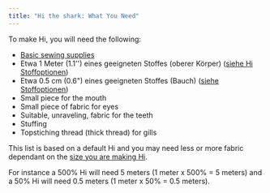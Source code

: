 ```yaml
---
title: "Hi the shark: What You Need"
---
```


To make Hi, you will need the following:

- [Basic sewing supplies](/docs/sewing/basic-sewing-supplies)
- Etwa 1 Meter (1.1'') eines geeigneten Stoffes (oberer Körper) ([siehe Hi Stoffoptionen](/docs/patterns/hi/fabric/))
- Etwa 0.5 cm (0.6") eines geeigneten Stoffes (Bauch) ([siehe Stoffoptionen](/docs/patterns/hi/fabric/))
- Small piece for the mouth
- Small piece of fabric for eyes
- Suitable, unraveling, fabric for the teeth
- Stuffing
- Topstiching thread (thick thread) for gills

<Note>

This list is based on a default Hi and you may need less or more fabric dependant on the [size you are making Hi](/docs/patterns/hi/options/size/).

For instance a 500% Hi will need 5 meters (1 meter x 500%  = 5 meters) and a 50% Hi will need 0.5 meters (1 meter x 50% = 0.5 meters).

</Note>
